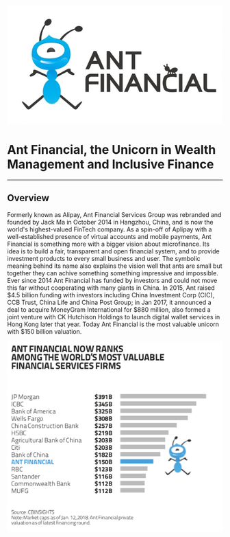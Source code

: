 

![markdown-image](ant_logo.JPG)
# Ant Financial, the Unicorn in Wealth Management and Inclusive Finance

---

## Overview
Formerly known as Alipay, Ant Financial Services Group was rebranded and founded by Jack Ma in October 2014 in Hangzhou, China, and is now the world's highest-valued FinTech company. As a spin-off of Aplipay with a well-established presence of virtual accounts and mobile payments, Ant Financial is something more with a bigger vision about microfinance. Its idea is to build a fair, transparent and open financial system, and to provide investment products to every small business and user. The symbolic meaning behind its name also explains the vision well that ants are small but together they can achive something something impressive and impossible. Ever since 2014 Ant Financial has funded by investors and could not move this far without cooperating with many giants in China. In 2015, Ant raised $4.5 billion funding with investors including China Investment Corp (CIC), CCB Trust, China Life and China Post Group; in Jan 2017, it announced a deal to acquire MoneyGram International for $880 million, also formed a joint venture with CK Hutchison Holdings to launch digital wallet services in Hong Kong later that year. Today Ant Financial is the most valuable unicorn with $150 billion valuation.  

![markdown-image](ant_value.PNG)
